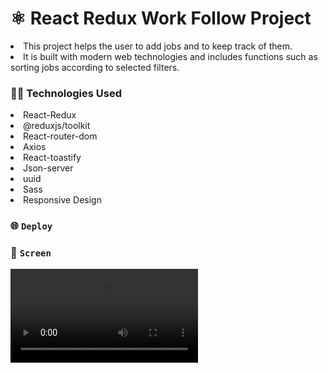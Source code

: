 # ⚛️ React Redux Work Follow Project

<li>This project helps the user to add jobs and to keep track of them.</li>
<li>It is built with modern web technologies and includes functions such as sorting jobs according to selected filters.</li>

### 🧑‍💻 Technologies Used

<li>React-Redux</li>
<li>@reduxjs/toolkit</li>
<li>React-router-dom</li>
<li>Axios</li>
<li>React-toastify</li>
<li>Json-server</li>
<li>uuid</li>
<li>Sass</li>
<li>Responsive Design</li>

### 🌐 `Deploy`



### 🎥 `Screen`

![Watch the screen](https://raw.githubusercontent.com/Viejyn/React-Redux-Work-Follow-Project/main/assets/Work.mp4)
